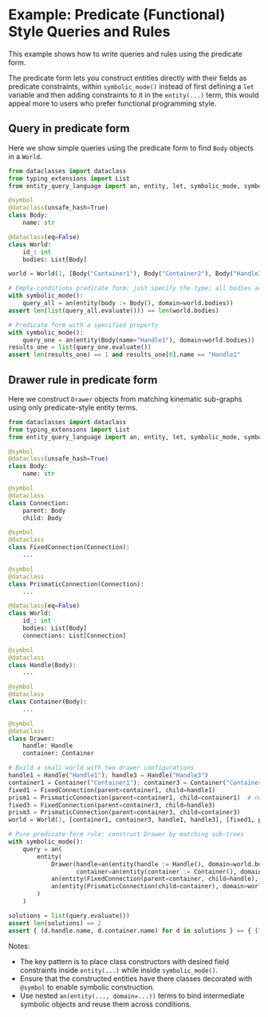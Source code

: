 # Example: Predicate (Functional) Style Queries and Rules

This example shows how to write queries and rules using the predicate form.

The predicate form lets you construct entities directly with their fields as predicate constraints,
within `symbolic_mode()` instead of first defining a `let` variable and then adding constraints to it in
the `entity(...)` term, this would appeal more to users who prefer functional programming style.

## Query in predicate form

Here we show simple queries using the predicate form to find `Body` objects in a `World`.

```python
from dataclasses import dataclass
from typing_extensions import List
from entity_query_language import an, entity, let, symbolic_mode, symbol

@symbol
@dataclass(unsafe_hash=True)
class Body:
    name: str

@dataclass(eq=False)
class World:
    id_: int
    bodies: List[Body]

world = World(1, [Body("Container1"), Body("Container2"), Body("Handle1"), Body("Handle2"), Body("Handle3")])

# Empty-conditions predicate form: just specify the type; all bodies are generated
with symbolic_mode():
    query_all = an(entity(body := Body(), domain=world.bodies))
assert len(list(query_all.evaluate())) == len(world.bodies)

# Predicate form with a specified property
with symbolic_mode():
    query_one = an(entity(Body(name="Handle1"), domain=world.bodies))
results_one = list(query_one.evaluate())
assert len(results_one) == 1 and results_one[0].name == "Handle1"
```

## Drawer rule in predicate form

Here we construct `Drawer` objects from matching kinematic sub-graphs using only predicate-style entity terms.

```python
from dataclasses import dataclass
from typing_extensions import List
from entity_query_language import an, entity, let, symbolic_mode, symbol

@symbol
@dataclass(unsafe_hash=True)
class Body:
    name: str

@symbol
@dataclass
class Connection:
    parent: Body
    child: Body

@symbol
@dataclass
class FixedConnection(Connection):
    ...

@symbol
@dataclass
class PrismaticConnection(Connection):
    ...

@dataclass(eq=False)
class World:
    id_: int
    bodies: List[Body]
    connections: List[Connection]

@symbol
@dataclass
class Handle(Body):
    ...

@symbol
@dataclass
class Container(Body):
    ...

@symbol
@dataclass
class Drawer:
    handle: Handle
    container: Container

# Build a small world with two drawer configurations
handle1 = Handle("Handle1"); handle3 = Handle("Handle3")
container1 = Container("Container1"); container3 = Container("Container3")
fixed1 = FixedConnection(parent=container1, child=handle1)
prism1 = PrismaticConnection(parent=container1, child=container1)  # not used directly but keeps structure
fixed3 = FixedConnection(parent=container3, child=handle3)
prism3 = PrismaticConnection(parent=container3, child=container3)
world = World(1, [container1, container3, handle1, handle3], [fixed1, prism1, fixed3, prism3])

# Pure predicate-form rule: construct Drawer by matching sub-trees
with symbolic_mode():
    query = an(
        entity(
            Drawer(handle=an(entity(handle := Handle(), domain=world.bodies)),
                   container=an(entity(container := Container(), domain=world.bodies))),
            an(entity(FixedConnection(parent=container, child=handle), domain=world.connections)),
            an(entity(PrismaticConnection(child=container), domain=world.connections))
        )
    )

solutions = list(query.evaluate())
assert len(solutions) == 2
assert { (d.handle.name, d.container.name) for d in solutions } == { ("Handle1", "Container1"), ("Handle3", "Container3") }
```

Notes:
- The key pattern is to place class constructors with desired field constraints inside `entity(...)` while inside `symbolic_mode()`.
- Ensure that the constructed entities have there classes decorated with `@symbol` to enable symbolic construction.
- Use nested `an(entity(..., domain=...))` terms to bind intermediate symbolic objects and reuse them across conditions.
